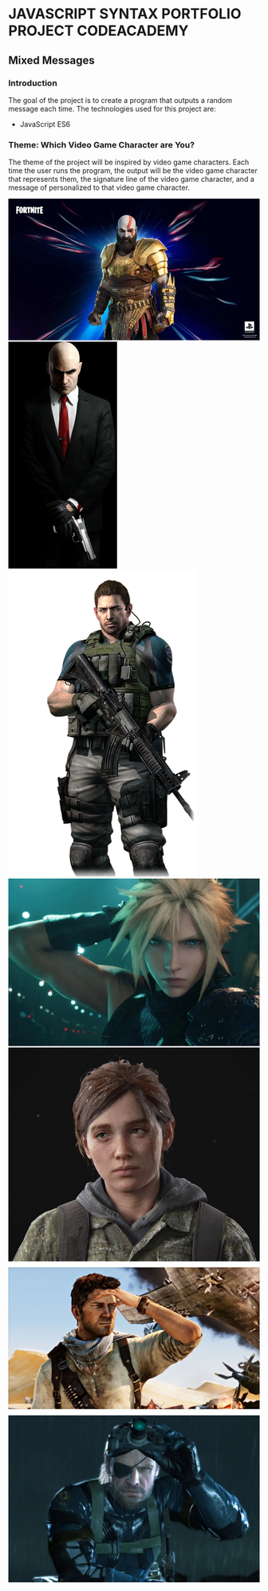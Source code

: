 # JAVASCRIPT SYNTAX PORTFOLIO PROJECT CODEACADEMY #

## Mixed Messages ##

### Introduction ##

The goal of the project is to create a program that outputs a random message each time. The technologies used for this project are:

+ JavaScript ES6

### Theme: Which Video Game Character are You? ###

The theme of the project will be inspired by video game characters. Each time the user runs the program, the output will be the video game character that represents them, the signature line of the video game character, and a message of personalized to that video game character.

![Kratos](Kratos.webp)
![Agent 47](agent47.png)
![Chris Redfield](Chrisredfield.png)
![Cloud Strife](Cloudstrife.webp)
![Ellie](Ellie.jpeg)
![Nathan Drake](Nathandrake.jpeg)
![Solid Snake](soildsnake.webp)
